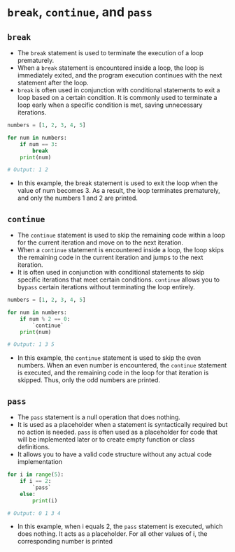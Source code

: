# `break`, `continue`, and `pass`

## `break`

- The `break` statement is used to terminate the execution of a loop prematurely.
- When a `break` statement is encountered inside a loop, the loop is immediately exited, and the program execution continues with the next statement after the loop.
- `break` is often used in conjunction with conditional statements to exit a loop based on a certain condition.
It is commonly used to terminate a loop early when a specific condition is met, saving unnecessary iterations.

```python
numbers = [1, 2, 3, 4, 5]

for num in numbers:
    if num == 3:
        break
    print(num)

# Output: 1 2
```

- In this example, the break statement is used to exit the loop when the value of num becomes 3. As a result, the loop terminates prematurely, and only the numbers 1 and 2 are printed.

## `continue`

- The `continue` statement is used to skip the remaining code within a loop for the current iteration and move on to the next iteration.
- When a `continue` statement is encountered inside a loop, the loop skips the remaining code in the current iteration and jumps to the next iteration.
- It is often used in conjunction with conditional statements to skip specific iterations that meet certain conditions.
`continue` allows you to by`pass` certain iterations without terminating the loop entirely.

```python
numbers = [1, 2, 3, 4, 5]

for num in numbers:
    if num % 2 == 0:
        `continue`
    print(num)

# Output: 1 3 5
```

- In this example, the `continue` statement is used to skip the even numbers. When an even number is encountered, the `continue` statement is executed, and the remaining code in the loop for that iteration is skipped. Thus, only the odd numbers are printed.

## `pass`

- The `pass` statement is a null operation that does nothing.
- It is used as a placeholder when a statement is syntactically required but no action is needed.
`pass` is often used as a placeholder for code that will be implemented later or to create empty function or class definitions.
- It allows you to have a valid code structure without any actual code implementation

```python
for i in range(5):
    if i == 2:
        `pass`
    else:
        print(i)

# Output: 0 1 3 4
```

- In this example, when i equals 2, the `pass` statement is executed, which does nothing. It acts as a placeholder. For all other values of i, the corresponding number is printed
